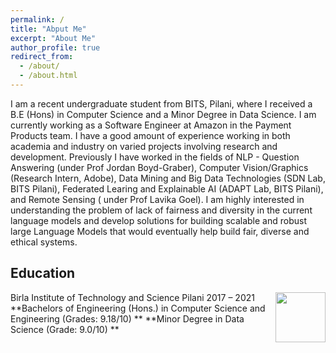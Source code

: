 ```yaml
---
permalink: /
title: "Abput Me"
excerpt: "About Me"
author_profile: true
redirect_from: 
  - /about/
  - /about.html
---
```


I am a recent undergraduate student from BITS, Pilani, where I received a B.E (Hons) in Computer Science and a Minor Degree in Data Science. I am currently working as a Software Engineer at Amazon in the Payment Products team. I have a good amount of experience working in both academia and industry on varied projects involving research and development. Previously I have worked in the fields of NLP - Question Answering (under Prof Jordan Boyd-Graber), Computer Vision/Graphics (Research Intern, Adobe), Data Mining and Big Data Technologies (SDN Lab, BITS Pilani), Federated Learing and Explainable AI (ADAPT Lab, BITS Pilani), and Remote Sensing ( under Prof Lavika Goel). I am highly interested in understanding the problem of lack of fairness and diversity in the current language models and develop solutions for building scalable and robust large Language Models that would eventually help build fair, diverse and ethical systems.

## Education
<img align="right" src="/files/figures/BITS/logo.png" height = 'auto' width = '80'>
Birla Institute of Technology and Science Pilani 2017 – 2021
**Bachelors of Engineering (Hons.) in Computer Science and Engineering (Grades: 9.18/10) **
**Minor Degree in Data Science (Grade: 9.0/10) **  



